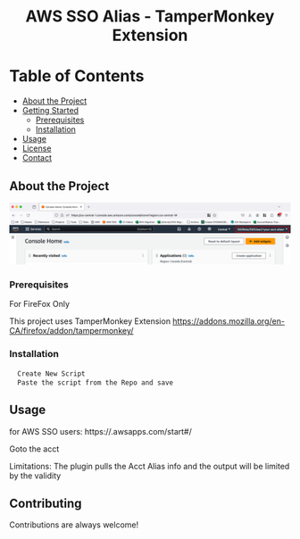 <div align="center">
  <h1>AWS SSO Alias - TamperMonkey Extension</h1>  
</div>

<!-- Table of Contents -->
# Table of Contents

- [About the Project](#about-the-project)
- [Getting Started](#getting-started)
  * [Prerequisites](#prerequisites)
  * [Installation](#installation)
- [Usage](#usage)
- [License](#license)
- [Contact](#contact)
  

<!-- About the Project -->
## About the Project

![ScreenShot](https://github.com/premroxx/AWSAliasScript/blob/444cfdfc0a3cc1cfd5e1b9d1d30d1475932f70db/aws-sso-screenshot.png)


<!-- Prerequisites -->
### Prerequisites
For FireFox Only

This project uses TamperMonkey Extension
https://addons.mozilla.org/en-CA/firefox/addon/tampermonkey/

<!-- Installation -->
### Installation

```text
  Create New Script
  Paste the script from the Repo and save
```

<!-- Usage -->
## Usage

for AWS SSO users: https://<your-sso-org>.awsapps.com/start#/

Goto the acct

Limitations: The plugin pulls the Acct Alias info and the output will be limited by the validity


<!-- Contributing -->
## Contributing

Contributions are always welcome!
